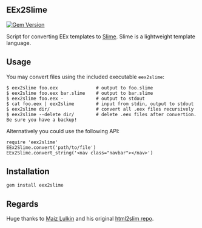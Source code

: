 ## EEx2Slime

[![Gem Version](https://badge.fury.io/rb/eex2slime.svg)](https://badge.fury.io/rb/eex2slime)

Script for converting EEx templates to [Slime](http://slime-lang.com). Slime is a lightweight template language.

## Usage

You may convert files using the included executable `eex2slime`:

    $ eex2slime foo.eex              # output to foo.slime
    $ eex2slime foo.eex bar.slime    # output to bar.slime
    $ eex2slime foo.eex -            # output to stdout
    $ cat foo.eex | eex2slime        # input from stdin, output to stdout
    $ eex2slime dir/                 # convert all .eex files recursively
    $ eex2slime --delete dir/        # delete .eex files after convertion. Be sure you have a backup!

Alternatively you could use the following API:

    require 'eex2slime'
    EEx2Slime.convert('path/to/file')
    EEx2Slime.convert_string('<nav class="navbar"></nav>')

## Installation

    gem install eex2slime

## Regards

Huge thanks to [Maiz Lulkin](https://github.com/joaomilho) and his original [html2slim repo](https://github.com/slim-template/html2slim).
